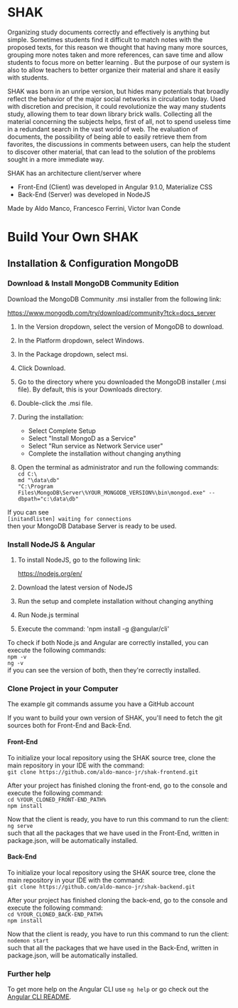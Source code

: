 # SHAK

Organizing study documents correctly and effectively is anything but simple.
Sometimes students find it difficult to match notes with the proposed texts, for this reason we thought that having many more sources, grouping more notes taken and more references, can save time and allow students to focus more on better learning . But the purpose of our system is also to allow teachers to better organize their material and share it easily with students.

SHAK was born in an unripe version, but hides many potentials that broadly reflect the behavior of the major social networks in circulation today.
Used with discretion and precision, it could revolutionize the way many students study, allowing them to tear down library brick walls.
Collecting all the material concerning the subjects helps, first of all, not to spend useless time in a redundant search in the vast world of web. The evaluation of documents, the possibility of being able to easily retrieve them from favorites, the discussions in comments between users, can help the student to discover other material, that can lead to the solution of the problems sought in a more immediate way.

SHAK has an architecture client/server where
- Front-End (Client) was developed in Angular 9.1.0, Materialize CSS
- Back-End (Server) was developed in NodeJS

Made by Aldo Manco, Francesco Ferrini, Victor Ivan Conde

# Build Your Own SHAK 

## Installation & Configuration MongoDB

### Download & Install MongoDB Community Edition

Download the MongoDB Community .msi installer from the following link:  

https://www.mongodb.com/try/download/community?tck=docs_server

1. In the Version dropdown, select the version of MongoDB to download.
2. In the Platform dropdown, select Windows.
3. In the Package dropdown, select msi.
4. Click Download.
5. Go to the directory where you downloaded the MongoDB installer (.msi file). By default, this is your Downloads directory.
6. Double-click the .msi file.

7. During the installation:
   - Select Complete Setup
   - Select "Install MongoD as a Service"
   - Select "Run service as Network Service user"
   - Complete the installation without changing anything

8. Open the terminal as administrator and run the following commands:  
`cd C:\`  
`md "\data\db"`  
`"C:\Program Files\MongoDB\Server\%YOUR_MONGODB_VERSION%\bin\mongod.exe" --dbpath="c:\data\db"`  

If you can see  
`[initandlisten] waiting for connections`  
then your MongoDB Database Server is ready to be used.

### Install NodeJS & Angular

1. To install NodeJS, go to the following link:

   https://nodejs.org/en/  
   
2. Download the latest version of NodeJS
3. Run the setup and complete installation without changing anything
4. Run Node.js terminal
5. Execute the command:
'npm install -g @angular/cli'

To check if both Node.js and Angular are correctly installed, you can execute the following commands:  
`npm -v`  
`ng -v`  
if you can see the version of both, then they're correctly installed.

### Clone Project in your Computer

The example git commands assume you have a GitHub account

If you want to build your own version of SHAK, you'll need to fetch the git sources both for Front-End and Back-End.

#### Front-End

To initialize your local repository using the SHAK source tree, clone the main repository in your IDE with the command:  
`git clone https://github.com/aldo-manco-jr/shak-frontend.git`  

After your project has finished cloning the front-end, go to the console and execute the following command:  
`cd %YOUR_CLONED_FRONT-END_PATH%`  
`npm install`  
  
Now that the client is ready, you have to run this command to run the client:
`ng serve`  
such that all the packages that we have used in the Front-End, written in package.json, will be automatically installed.

#### Back-End

To initialize your local repository using the SHAK source tree, clone the main repository in your IDE with the command:  
`git clone https://github.com/aldo-manco-jr/shak-backend.git`  

After your project has finished cloning the back-end, go to the console and execute the following command:  
`cd %YOUR_CLONED_BACK-END_PATH%`  
`npm install`  

Now that the client is ready, you have to run this command to run the client:
`nodemon start`  
such that all the packages that we have used in the Back-End, written in package.json, will be automatically installed.

### Further help

To get more help on the Angular CLI use `ng help` or go check out the [Angular CLI README](https://github.com/angular/angular-cli/blob/master/README.md).
